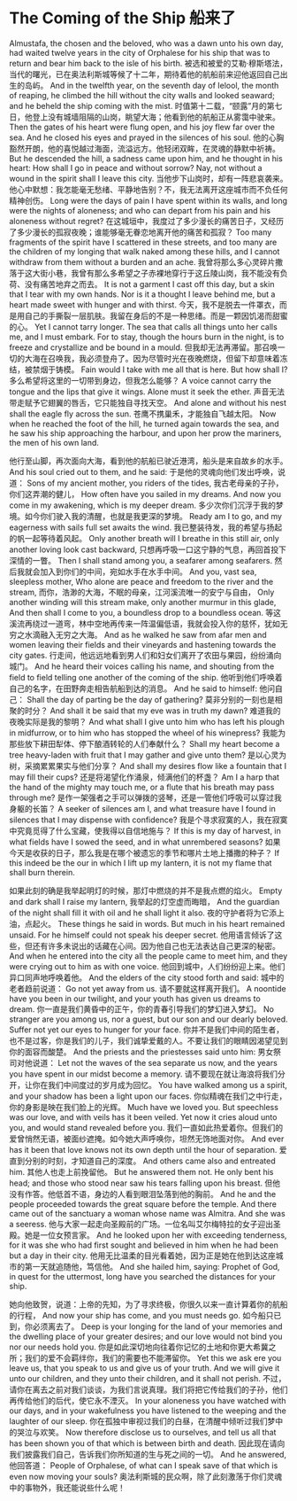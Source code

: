 # The Coming of the Ship 船来了

Almustafa, the chosen and the beloved, who was a dawn unto his own day, had waited twelve years in the city of Orphalese for his ship that was to return and bear him back to the isle of his birth.
被选和被爱的艾勒·穆斯塔法，当代的曙光，已在奥法利斯城等候了十二年，期待着他的航船前来迎他返回自己出生的岛屿。
And in the twelfth year, on the seventh day of Ielool, the month of reaping, he climbed the hill without the city walls and looked seaward; and he beheld the ship coming with the mist.
时值第十二载，“颐露”月的第七日，他登上没有城墙阻隔的山岗，眺望大海；他看到他的航船正从雾霭中驶来。
Then the gates of his heart were flung open, and his joy flew far over the sea. And he closed his eyes and prayed in the silences of his soul.
他的心胸豁然开朗，他的喜悦越过海面，流溢远方。他轻闭双眸，在灵魂的静默中祈祷。
But he descended the hill, a sadness came upon him, and he thought in his heart: How shall I go in peace and without sorrow? Nay, not without a wound in the spirit shall I leave this city.
当他步下山岗时，却有一阵悲哀袭来。他心中默想：我怎能毫无愁绪、平静地告别？不，我无法离开这座城市而不负任何精神创伤。
Long were the days of pain I have spent within its walls, and long were the nights of aloneness; and who can depart from his pain and his aloneness without regret?
在这城垣中，我度过了多少漫长的痛苦日子，又经历了多少漫长的孤寂夜晚；谁能够毫无眷恋地离开他的痛苦和孤寂？
Too many fragments of the spirit have I scattered in these streets, and too many are the children of my longing that walk naked among these hills, and I cannot withdraw from them without a burden and an ache.
我曾将那么多心灵碎片撒落于这大街小巷，我曾有那么多希望之子赤裸地穿行于这丘陵山岗，我不能没有负荷、没有痛苦地弃之而去。
It is not a garment I cast off this day, but a skin that I tear with my own hands. Nor is it a thought I leave behind me, but a heart made sweet with hunger and with thirst.
今天，我不是脱去一件罩衣，而是用自己的手撕裂一层肌肤。我留在身后的不是一种思绪。而是一颗因饥渴而甜蜜的心。
Yet I cannot tarry longer. The sea that calls all things unto her calls me, and I must embark. For to stay, though the hours burn in the night, is to freeze and crystallize and be bound in a mould.
但我却无法再滞留。那召唤一切的大海在召唤我，我必须登舟了。因为尽管时光在夜晚燃烧，但留下却意味着冻结，被禁烟于铸模。
Fain would I take with me all that is here. But how shall I?
多么希望将这里的一切带到身边，但我怎么能够？
A voice cannot carry the tongue and the lips that give it wings. Alone must it seek the ether. 
声音无法带走赋予它翅翼的唇舌，它只能独自寻找天空。
And alone and without his nest shall the eagle fly across the sun.
苍鹰不携巢禾，才能独自飞越太阳。
Now when he reached the foot of the hill, he turned again towards the sea, and he saw his ship approaching the harbour, and upon her prow the mariners, the men of his own land.

他行至山脚，再次面向大海，看到他的航船已驶近港湾，船头是来自故乡的水手。
And his soul cried out to them, and he said:
于是他的灵魂向他们发出呼唤，说道：
Sons of my ancient mother, you riders of the tides,
我古老母亲的子孙，你们这弄潮的健儿，
How often have you sailed in my dreams. And now you come in my awakening, which is my deeper dream.
多少次你们沉浮于我的梦境。如今你们驶入我的清醒，也就是我更深的梦境。
Ready am I to go, and my eagerness with sails full set awaits the wind.
我已整装待发，我的希望与扬起的帆一起等待着风起。
Only another breath will I breathe in this still air, only another loving look cast backward,
只想再呼吸一口这宁静的气息，再回首投下深情的一瞥。
Then I shall stand among you, a seafarer among seafarers.
然后我就会加入到你们的中间，宛如水手在水手中间。
And you, vast sea, sleepless mother, Who alone are peace and freedom to the river and the stream,
而你，浩渺的大海，不眠的母亲，江河溪流唯一的安宁与自由，
Only another winding will this stream make, only another murmur in this glade, And then shall I come to you, a boundless drop to a boundless ocean.
等这溪流再绕过一道弯，林中空地再传来一阵温偏低语，我就会投入你的慈怀，犹如无穷之水滴融入无穷之大海。
And as he walked he saw from afar men and women leaving their fields and their vineyards and hastening towards the city gates.
行走间，他远远地看到男人们和妇女们离开了农田与果园，纷纷涌向城门。
And he heard their voices calling his name, and shouting from the field to field telling one another of the coming of the ship.
他听到他们呼唤着自己的名字，在田野奔走相告航船到达的消息。
And he said to himself:
他问自己：
Shall the day of parting be the day of gathering?
莫非分别的一刻也是相聚的时分？
And shall it be said that my eve was in truth my dawn?
难道我的夜晚实际是我的黎明？
And what shall I give unto him who has left his plough in midfurrow, or to him who has stopped the wheel of his winepress?
我能为那些放下耕田犁体、停下酿酒转轮的人们奉献什么？
Shall my heart become a tree heavy-laden with fruit that I may gather and give unto them?
是以心灵为树，采摘累累果实与他们分享？
And shall my desires flow like a fountain that I may fill their cups?
还是将渴望化作涌泉，倾满他们的杯盏？
Am I a harp that the hand of the mighty may touch me, or a flute that his breath may pass through me?
是作一架强者之手可以弹拨的竖琴，还是一管他们呼吸可以穿过我身躯的长笛？
A seeker of silences am I, and what treasure have I found in silences that I may dispense with confidence?
我是个寻求寂寞的人，我在寂寞中究竟觅得了什么宝藏，使我得以自信地施与？
If this is my day of harvest, in what fields have I sowed the seed, and in what unrembered seasons?
如果今天是收获的日子，那么我是在哪个被遗忘的季节和哪片土地上播撒的种子？
If this indeed be the our in which I lift up my lantern, it is not my flame that shall burn therein.

如果此刻的确是我举起明灯的时候，那灯中燃烧的并不是我点燃的焰火。
Empty and dark shall I raise my lantern,
我举起的灯空虚而晦暗，
And the guardian of the night shall fill it with oil and he shall light it also.
夜的守护者将为它添上油，点起火。
These things he said in words. But much in his heart remained unsaid. For he himself could not speak his deeper secret.
他用语言倾诉了这些，但还有许多未说出的话藏在心间。因为他自己也无法表达自己更深的秘密。
And when he entered into the city all the people came to meet him, and they were crying out to him as with one voice.
他回到城中，人们纷纷迎上来。他们异口同声地呼唤着他。
And the elders of the city stood forth and said:
城中的老者趋前说道：
Go not yet away from us.
请不要就这样离开我们。
A noontide have you been in our twilight, and your youth has given us dreams to dream.
你一直是我们黄昏中的正午，你的青春引导我们的梦幻进入梦幻。
No stranger are you among us, nor a guest, but our son and our dearly beloved. Suffer not yet our eyes to hunger for your face.
你并不是我们中间的陌生者，也不是过客，你是我们的儿子，我们诚挚爱戴的人。不要让我们的眼睛因渴望见到你的面容而酸楚。
And the priests and the priestesses said unto him:
男女祭司对他说道：
Let not the waves of the sea separate us now, and the years you have spent in our midst become a memory.
请不要现在就让海浪将我们分开，让你在我们中间度过的岁月成为回忆。
You have walked among us a spirit, and your shadow has been a light upon our faces.
你似精魂在我们之中行走，你的身影是映在我们脸上的光辉。
Much have we loved you. But speechless was our love, and with veils has it been veiled. Yet now it cries aloud unto you, and would stand revealed before you.
我们一直如此热爱着你。但我们的爱曾悄然无语，被面纱遮掩。如今她大声呼唤你，坦然无饰地面对你。
And ever has it been that love knows not its own depth until the hour of separation.
爱直到分别的时刻，才知道自己的深度。
And others came also and entreated him.
其他人也走上前挽留他。
But he answered them not. He only bent his head; and those who stood near saw his tears falling upon his breast.
但他没有作答。他低首不语，身边的人看到眼泪坠落到他的胸前。
And he and the people proceeded towards the great square before the temple. And there came out of the sanctuary a woman whose name was Almitra. And she was a seeress.
他与大家一起走向圣殿前的广场。一位名叫艾尔梅特拉的女子迎出圣殿。她是一位女预言家。
And he looked upon her with exceeding tenderness, for it was she who had first sought and believed in him when he had been but a day in their city.
他用无比温柔的目光看着她，因为正是她在他到达这座城市的第一天就追随他，笃信他。 
And she hailed him, saying: Prophet of God, in quest for the uttermost, long have you searched the distances for your ship.

她向他致贺，说道：上帝的先知，为了寻求终极，你很久以来一直计算着你的航船的行程，
And now your ship has come, and you must needs go.
如今船只已到，你必须离去了。
Deep is your longing for the land of your memories and the dwelling place of your greater desires; and our love would not bind you nor our needs hold you.
你是如此深切地向往着你记忆的土地和你更大希冀之所；我们的爱不会羁绊你，我们的需要也不能滞留你。
Yet this we ask ere you leave us, that you speak to us and give us of your truth. And we will give it unto our children, and they unto their children, and it shall not perish.
不过，请你在离去之前对我们谈谈，为我们言说真理。我们将把它传给我们的子孙，他们再传给他们的后代，使它永不湮灭。
In your aloneness you have watched with our days, and in your wakefulness you have listened to the weeping and the laughter of our sleep.
你在孤独中审视过我们的白昼，在清醒中倾听过我们梦中的哭泣与欢笑。
Now therefore disclose us to ourselves, and tell us all that has been shown you of that which is between birth and death.
因此现在请向我们披露我们自己，告诉我们你所知道的生与死之间的一切。
And he answered,
他回答道：
People of Orphalese, of what can I speak save of that which is even now moving your souls?
奥法利斯城的民众啊，除了此刻激荡于你们灵魂中的事物外，我还能说些什么呢！